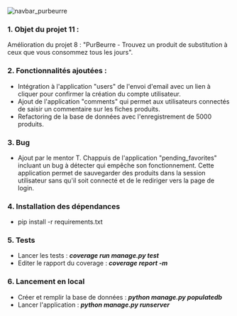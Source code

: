 ![navbar_purbeurre](products/static/products/img/HomePurBeurreReadme.png)

### 1. Objet du projet 11 :

Amélioration du projet 8 : "PurBeurre - Trouvez un produit de substitution à ceux que vous consommez tous les jours".

### 2. Fonctionnalités ajoutées :
- Intégration à l'application "users" de l'envoi d'email avec un lien à cliquer pour confirmer la création du compte utilisateur.
- Ajout de l'application "comments" qui permet aux utilisateurs connectés de saisir un commentaire sur les fiches produits.
- Refactoring de la base de données avec l'enregistrement de 5000 produits.

### 3. Bug
- Ajout par le mentor T. Chappuis de l'application "pending_favorites" incluant un bug à détecter qui empêche son fonctionnement. Cette application permet de sauvegarder des produits dans la session utilisateur sans qu'il soit connecté et de le rediriger vers la page de login.

### 4. Installation des dépendances
- pip install -r requirements.txt

### 5. Tests
- Lancer les tests : **_coverage run manage.py test_**
- Editer le rapport du coverage : **_coverage report -m_**

### 6. Lancement en local
- Créer et remplir la base de données : **_python manage.py populatedb_**
- Lancer l'application : **_python manage.py runserver_**

